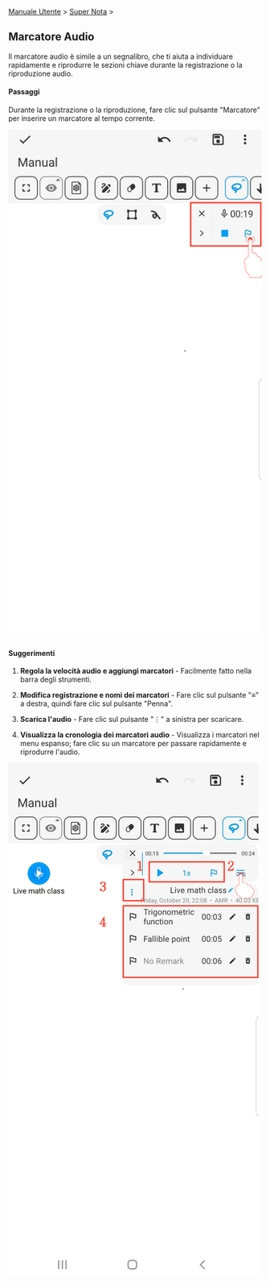 [Manuale Utente](/dragonnest/drawnote/manual/it) > [Super Nota](/dragonnest/drawnote/manual/it/super_note) >

Marcatore Audio
---
Il marcatore audio è simile a un segnalibro, che ti aiuta a individuare rapidamente e riprodurre le sezioni chiave durante la registrazione o la riproduzione audio.

#### Passaggi

Durante la registrazione o la riproduzione, fare clic sul pulsante "Marcatore" per inserire un marcatore al tempo corrente.

![](imgs/audio_marker.png)

#### Suggerimenti

1. **Regola la velocità audio e aggiungi marcatori** - Facilmente fatto nella barra degli strumenti.

2. **Modifica registrazione e nomi dei marcatori** - Fare clic sul pulsante "≡" a destra, quindi fare clic sul pulsante "Penna".

3. **Scarica l'audio** - Fare clic sul pulsante "⋮" a sinistra per scaricare.

4. **Visualizza la cronologia dei marcatori audio** - Visualizza i marcatori nel menu espanso; fare clic su un marcatore per passare rapidamente e riprodurre l'audio.

![](imgs/audio_marker1.png)
